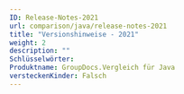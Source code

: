 ```yaml
---
ID: Release-Notes-2021
url: comparison/java/release-notes-2021
title: "Versionshinweise - 2021"
weight: 2
description: ""
Schlüsselwörter:
Produktname: GroupDocs.Vergleich für Java
versteckenKinder: Falsch
---
```


